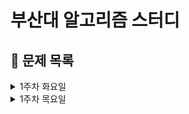# 부산대 알고리즘 스터디

## 📅 문제 목록

<details>
<summary>1주차 화요일</summary>

&nbsp;&nbsp;&nbsp;&nbsp;&nbsp;*10026번* - [적록색약](https://www.acmicpc.net/problem/10026)  
&nbsp;&nbsp;&nbsp;&nbsp;&nbsp;*7576번* - [토마토](https://www.acmicpc.net/problem/7576)  
&nbsp;&nbsp;&nbsp;&nbsp;&nbsp;*1697번* - [숨바꼭질](https://www.acmicpc.net/problem/1697)  
&nbsp;&nbsp;&nbsp;&nbsp;&nbsp;*1389번* - [케빈 베이컨의 6단계 법칙](https://www.acmicpc.net/problem/1389)  
&nbsp;&nbsp;&nbsp;&nbsp;&nbsp;*1325번* - [효율적인 해킹](https://www.acmicpc.net/problem/1325)  
&nbsp;&nbsp;&nbsp;&nbsp;&nbsp;*14503번* - [로봇청소기](https://www.acmicpc.net/problem/14503) _(삼성 SW 역량 테스트)_  
</details>

<details>
<summary>1주차 목요일</summary>

&nbsp;&nbsp;&nbsp;&nbsp;&nbsp;*2002번* - [도로의 혼잡도](https://www.acmicpc.net/problem/2002)  
&nbsp;&nbsp;&nbsp;&nbsp;&nbsp;*1753번* - [최단 경로](https://www.acmicpc.net/problem/1753)  
&nbsp;&nbsp;&nbsp;&nbsp;&nbsp;*4889번* - [안정적인 문자열](https://www.acmicpc.net/problem/4889)  
&nbsp;&nbsp;&nbsp;&nbsp;&nbsp;*1141번* - [접두사](https://www.acmicpc.net/problem/1141)  
&nbsp;&nbsp;&nbsp;&nbsp;&nbsp;*11000번* - [강의실 배정](https://www.acmicpc.net/problem/11000)  
&nbsp;&nbsp;&nbsp;&nbsp;&nbsp;*14891번* - [톱니바퀴](https://www.acmicpc.net/problem/14891) _(삼성 SW 역량 테스트)_  

</details>
